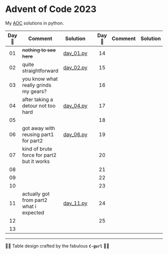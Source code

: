 # Advent of Code 2023

My [AOC](https://adventofcode.com/2023) solutions in python.

| Day :christmas_tree: | Comment                                    | Solution                         |     | Day :christmas_tree: | Comment | Solution                |
| :------------------: | ------------------------------------------ | -------------------------------- | --- | :------------------: | ------- | ----------------------- |
|          01          | ~~nothing to see here~~                    | [day_01.py](solutions/day_01.py) |     |          14          |         | [](solutions/day_14.py) |
|          02          | quite straightforward                      | [day_02.py](solutions/day_02.py) |     |          15          |         | [](solutions/day_15.py) |
|          03          | you know what really grinds my gears?      | [](solutions/day_03.py)          |     |          16          |         | [](solutions/day_16.py) |
|          04          | after taking a detour not too hard         | [day_04.py](solutions/day_04.py) |     |          17          |         | [](solutions/day_17.py) |
|          05          |                                            | [](solutions/day_05.py)          |     |          18          |         | [](solutions/day_18.py) |
|          06          | got away with reusing part1 for part2      | [day_06.py](solutions/day_06.py) |     |          19          |         | [](solutions/day_19.py) |
|          07          | kind of brute force for part2 but it works | [](solutions/day_07.py)          |     |          20          |         | [](solutions/day_20.py) |
|          08          |                                            | [](solutions/day_08.py)          |     |          21          |         | [](solutions/day_21.py) |
|          09          |                                            | [](solutions/day_09.py)          |     |          22          |         | [](solutions/day_22.py) |
|          10          |                                            | [](solutions/day_10.py)          |     |          23          |         | [](solutions/day_23.py) |
|          11          | actually got from part2 what i expected    | [day_11.py](solutions/day_11.py) |     |          24          |         | [](solutions/day_24.py) |
|          12          |                                            | [](solutions/day_12.py)          |     |          25          |         | [](solutions/day_25.py) |
|          13          |                                            | [](solutions/day_13.py)          |

---

🚀✨ Table design crafted by the fabulous **`C-gurl`** 🎩🔮
